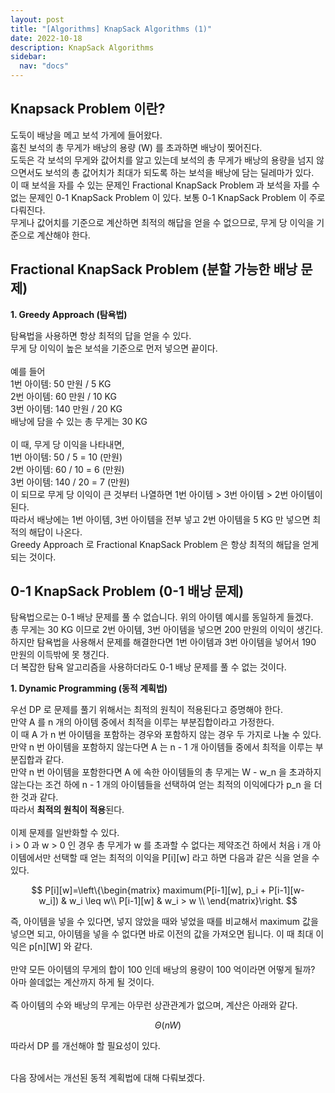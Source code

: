 ```yaml
---
layout: post
title: "[Algorithms] KnapSack Algorithms (1)"
date: 2022-10-18
description: KnapSack Algorithms
sidebar:
  nav: "docs"
---
```


## Knapsack Problem 이란?

도둑이 배낭을 메고 보석 가게에 들어왔다.
<br>
훔친 보석의 총 무게가 배낭의 용량 (W) 를 초과하면 배낭이 찢어진다.
<br>
도둑은 각 보석의 무게와 값어치를 알고 있는데 보석의 총 무게가 배낭의 용량을 넘지 않으면서도 보석의 총 값어치가 최대가 되도록 하는 보석을 배낭에 담는 딜레마가 있다.
<br>
이 때 보석을 자를 수 있는 문제인 Fractional KnapSack Problem 과 보석을 자를 수 없는 문제인 0-1 KnapSack Problem 이 있다. 보통 0-1 KnapSack Problem 이 주로 다뤄진다.
<br>
무게나 값어치를 기준으로 계산하면 최적의 해답을 얻을 수 없으므로, 무게 당 이익을 기준으로 계산해야 한다.
<br>

## Fractional KnapSack Problem (분할 가능한 배낭 문제)

**1. Greedy Approach (탐욕법)**

탐욕법을 사용하면 항상 최적의 답을 얻을 수 있다.
<br>
무게 당 이익이 높은 보석을 기준으로 먼저 넣으면 끝이다.
<br><br>
예를 들어
<br>
1번 아이템: 50 만원 / 5 KG
<br>
2번 아이템: 60 만원 / 10 KG
<br>
3번 아이템: 140 만원 / 20 KG
<br>
배낭에 담을 수 있는 총 무게는 30 KG
<br><br>
이 때, 무게 당 이익을 나타내면,
<br>
1번 아이템: 50 / 5 = 10 (만원)
<br>
2번 아이템: 60 / 10 = 6 (만원)
<br>
3번 아이템: 140 / 20 = 7 (만원)
<br>
이 되므로 무게 당 이익이 큰 것부터 나열하면 1번 아이템 > 3번 아이템 > 2번 아이템이 된다.
<br>
따라서 배낭에는 1번 아이템, 3번 아이템을 전부 넣고 2번 아이템을 5 KG 만 넣으면 최적의 해답이 나온다.
<br>
Greedy Approach 로 Fractional KnapSack Problem 은 항상 최적의 해답을 얻게되는 것이다.
<br>

## 0-1 KnapSack Problem (0-1 배낭 문제)

탐욕법으로는 0-1 배낭 문제를 풀 수 없습니다. 위의 아이템 예시를 동일하게 들겠다.
<br>
총 무게는 30 KG 이므로 2번 아이템, 3번 아이템을 넣으면 200 만원의 이익이 생긴다.
<br>
하지만 탐욕법을 사용해서 문제를 해결한다면 1번 아이템과 3번 아이템을 넣어서 190 만원의 이득밖에 못 챙긴다.
<br>
더 복잡한 탐욕 알고리즘을 사용하더라도 0-1 배낭 문제를 풀 수 없는 것이다.
<br>

**1. Dynamic Programming (동적 계획법)**

우선 DP 로 문제를 풀기 위해서는 최적의 원칙이 적용된다고 증명해야 한다.
<br>
만약 A 를 n 개의 아이템 중에서 최적을 이루는 부분집합이라고 가정한다.
<br>
이 때 A 가 n 번 아이템을 포함하는 경우와 포함하지 않는 경우 두 가지로 나눌 수 있다.
<br>
만약 n 번 아이템을 포함하지 않는다면 A 는 n - 1 개 아이템들 중에서 최적을 이루는 부분집합과 같다.
<br>
만약 n 번 아이템을 포함한다면 A 에 속한 아이템들의 총 무게는 W - w_n 을 초과하지 않는다는 조건 하에 n - 1 개의 아이템들을 선택하여 얻는 최적의 이익에다가 p_n 을 더한 것과 같다.
<br>
따라서 **최적의 원칙이 적용**된다.
<br><br>
이제 문제를 일반화할 수 있다.
<br>
i > 0 과 w > 0 인 경우 총 무게가 w 를 초과할 수 없다는 제약조건 하에서 처음 i 개 아이템에서만 선택할 때 얻는 최적의 이익을 P[i][w] 라고 하면 다음과 같은 식을 얻을 수 있다.
<br>

$$
P[i][w]=\left\{\begin{matrix}
maximum(P[i-1][w], p_i + P[i-1][w-w_i]) & w_i \leq w\\
P[i-1][w] & w_i > w \\
\end{matrix}\right.
$$

즉, 아이템을 넣을 수 있다면, 넣지 않았을 때와 넣었을 때를 비교해서 maximum 값을 넣으면 되고, 아이템을 넣을 수 없다면 바로 이전의 값을 가져오면 됩니다. 이 때 최대 이익은 p[n][W] 와 같다.
<br><br>
만약 모든 아이템의 무게의 합이 100 인데 배낭의 용량이 100 억이라면 어떻게 될까?
<br>
아마 쓸데없는 계산까지 하게 될 것이다.
<br><br>
즉 아이템의 수와 배낭의 무게는 아무런 상관관계가 없으며, 계산은 아래와 같다.

$$\Theta (nW)$$

따라서 DP 를 개선해야 할 필요성이 있다.
<br><br>

다음 장에서는 개선된 동적 계획법에 대해 다뤄보겠다.